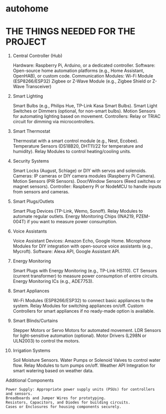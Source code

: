 # autohome
 #    THE THINGS NEEDED FOR THE PROJECT
     
     
     
 1. Central Controller (Hub)

    Hardware: Raspberry Pi, Arduino, or a dedicated controller.
    Software: Open-source home automation platforms (e.g., Home Assistant, OpenHAB), or custom code.
    Communication Modules:
        Wi-Fi Module (ESP8266/ESP32)
        Zigbee or Z-Wave Module (e.g., Zigbee Shield or Z-Wave Transceiver)

2. Smart Lighting

    Smart Bulbs (e.g., Philips Hue, TP-Link Kasa Smart Bulbs).
    Smart Light Switches or Dimmers (optional, for non-smart bulbs).
    Motion Sensors for automating lighting based on movement.
    Controllers: Relay or TRIAC circuit for dimming via microcontrollers.

3. Smart Thermostat

    Thermostat with a smart control module (e.g., Nest, Ecobee).
    Temperature Sensors (DS18B20, DHT11/22 for temperature and humidity).
    Relay Modules to control heating/cooling units.

4. Security Systems

    Smart Locks (August, Schlage) or DIY with servos and solenoids.
    Cameras: IP cameras or DIY camera modules (Raspberry Pi Camera).
    Motion Sensors (PIR Sensors).
    Door/Window Sensors (Reed switches or magnet sensors).
    Controller: Raspberry Pi or NodeMCU to handle inputs from sensors and cameras.

5. Smart Plugs/Outlets

    Smart Plug Devices (TP-Link, Wemo, Sonoff).
    Relay Modules to automate regular outlets.
    Energy Monitoring Chips (INA219, PZEM-004T) if you want to measure power consumption.

6. Voice Assistants

    Voice Assistant Devices: Amazon Echo, Google Home.
    Microphone Modules for DIY integration with open-source voice assistants (e.g., Mycroft).
    Software: Alexa API, Google Assistant API.

7. Energy Monitoring

    Smart Plugs with Energy Monitoring (e.g., TP-Link HS110).
    CT Sensors (current transformer) to measure power consumption of entire circuits.
    Energy Monitoring ICs (e.g., ADE7753).

8. Smart Appliances

    Wi-Fi Modules (ESP8266/ESP32) to connect basic appliances to the system.
    Relay Modules for switching appliances on/off.
    Custom Controllers for smart appliances if no ready-made option is available.

9. Smart Blinds/Curtains

    Stepper Motors or Servo Motors for automated movement.
    LDR Sensors for light-sensitive automation (optional).
    Motor Drivers (L298N or ULN2003) to control the motors.

10. Irrigation Systems

    Soil Moisture Sensors.
    Water Pumps or Solenoid Valves to control water flow.
    Relay Modules to turn pumps on/off.
    Weather API Integration for smart watering based on weather data.

Additional Components

    Power Supply: Appropriate power supply units (PSUs) for controllers and sensors.
    Breadboards and Jumper Wires for prototyping.
    Resistors, Capacitors, and Diodes for building circuits.
    Cases or Enclosures for housing components securely.
